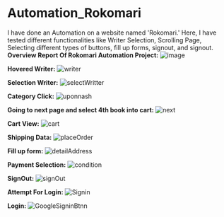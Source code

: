 # Automation_Rokomari
I have done an Automation  on a website named 'Rokomari.' Here, I have tested different functionalities like Writer Selection, Scrolling Page, Selecting different types of buttons, fill up forms, signout, and signout.
**Overview Report Of Rokomari Automation Project:**
![image](https://github.com/kabboCSE/Automation_Rokomari/assets/123986919/57e46403-9da9-437c-98bc-83432cea7bee)

**Hovered Writer:**
![writer](https://github.com/kabboCSE/Automation_Rokomari/assets/123986919/39273b31-24ae-4fda-a85b-9749a235e966)

**Selection Writer:**
![selectWritter](https://github.com/kabboCSE/Automation_Rokomari/assets/123986919/3ae227be-4d1a-42b6-a3b5-c5da3a30aaee)

**Category Click:**
![uponnash](https://github.com/kabboCSE/Automation_Rokomari/assets/123986919/b6e2d2b4-b41f-44df-afd3-bd278d39e21a)

**Going to next page and select 4th book into cart:**
![next](https://github.com/kabboCSE/Automation_Rokomari/assets/123986919/b914fe6c-0f59-419f-b498-7a0576d33d7f)

**Cart View:**
![cart](https://github.com/kabboCSE/Automation_Rokomari/assets/123986919/bc54389b-1354-4153-abb5-0ebb5e552cd0)

**Shipping Data:**
![placeOrder](https://github.com/kabboCSE/Automation_Rokomari/assets/123986919/078b566c-b015-4745-b373-2bfad7699a12)

**Fill up form:**
![detailAddress](https://github.com/kabboCSE/Automation_Rokomari/assets/123986919/5684240a-1f40-47a0-adcb-e29b9dc37f77)

**Payment Selection:**
![condition](https://github.com/kabboCSE/Automation_Rokomari/assets/123986919/01d1f109-5c37-49de-bd6c-2504c8324682)

**SignOut:**
![signOut](https://github.com/kabboCSE/Automation_Rokomari/assets/123986919/14b1f6ac-b371-4dd4-a222-c2cb560a5c3d)

**Attempt For Login:**
![Signin](https://github.com/kabboCSE/Automation_Rokomari/assets/123986919/f30febe0-cc00-4079-9d3d-f7aeb445c6bb)

**Login:**
![GoogleSigninBtnn](https://github.com/kabboCSE/Automation_Rokomari/assets/123986919/fd4ac8c1-a8c5-4592-9fcd-0ad352a6d3f9)


